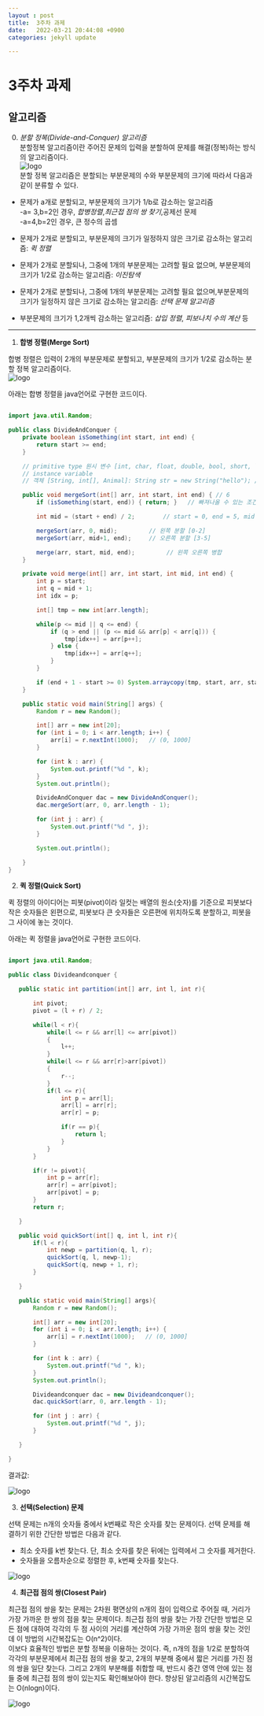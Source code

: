 ```yaml
---
layout : post
title:  3주차 과제
date:   2022-03-21 20:44:08 +0900
categories: jekyll update

---
```


# 3주차 과제

## 알고리즘

0. *분할 정복(Divide-and-Conquer) 알고리즘*     
분할정복 알고리즘이란 주어진 문제의 입력을 분할하여 문제를 해결(정복)하는 방식의 알고리즘이다.  
![logo](https://t1.daumcdn.net/cfile/tistory/222AA34554B13ACB12)    
분할 정복 알고리즘은 분할되는 부분문제의 수와 부분문제의 크기에 따라서 다음과 같이 분류할 수 있다.  
- 문제가 a개로 분할되고, 부분문제의 크기가 1/b로 감소하는 알고리즘  
-a= 3,b=2인 경우, *합병정렬*,*최근접 점의 쌍 찾기*,공제선 문제      
-a=4,b=2인 경우, 큰 정수의 곱셈

- 문제가 2개로 분할되고, 부분문제의 크기가 일정하지 않은 크기로 감소하는 알고리즘: *퀵 정렬*   
- 문제가 2개로 분할되나, 그중에 1개의 부분문제는 고려할 필요 없으며, 부분문제의 크기가 1/2로 감소하는 알고리즘: *이진탐색*
- 문제가 2개로 분할되나, 그중에 1개의 부분문제는 고려할 필요 없으며,부분문제의 크기가 일정하지 않은 크기로 감소하는 알고리즘: *선택 문제 알고리즘*
- 부분문제의 크기가 1,2개씩 감소하는 알고리즘: *삽입 정렬*, *피보나치 수의 계산* 등
---

1. **합병 정렬(Merge Sort)**    

합병 정렬은 입력이 2개의 부분문제로 분할되고, 부분문제의 크기가 1/2로 감소하는 분할 정복 알고리즘이다.  
![logo](https://t1.daumcdn.net/cfile/tistory/263F8F4C562E4B7B36)     

아래는 합병 정렬을 java언어로 구현한 코드이다.

```java

import java.util.Random;

public class DivideAndConquer {
    private boolean isSomething(int start, int end) {
        return start >= end;
    }

    // primitive type 원시 변수 [int, char, float, double, bool, short, long]
    // instance variable
    // 객체 [String, int[], Animal]: String str = new String("hello"); //

    public void mergeSort(int[] arr, int start, int end) { // 6
        if (isSomething(start, end)) { return; }   // 빠져나올 수 있는 조건

        int mid = (start + end) / 2;        // start = 0, end = 5, mid = 2

        mergeSort(arr, 0, mid);         // 왼쪽 분할 [0-2]
        mergeSort(arr, mid+1, end);     // 오른쪽 분할 [3-5]

        merge(arr, start, mid, end);         // 왼쪽 오른쪽 병합
    }

    private void merge(int[] arr, int start, int mid, int end) {
        int p = start;
        int q = mid + 1;
        int idx = p;

        int[] tmp = new int[arr.length];

        while(p <= mid || q <= end) {
            if (q > end || (p <= mid && arr[p] < arr[q])) {
                tmp[idx++] = arr[p++];
            } else {
                tmp[idx++] = arr[q++];
            }
        }

        if (end + 1 - start >= 0) System.arraycopy(tmp, start, arr, start, end + 1 - start);
    }

    public static void main(String[] args) {
        Random r = new Random();

        int[] arr = new int[20];
        for (int i = 0; i < arr.length; i++) {
            arr[i] = r.nextInt(1000);   // (0, 1000]
        }

        for (int k : arr) {
            System.out.printf("%d ", k);
        }
        System.out.println();

        DivideAndConquer dac = new DivideAndConquer();
        dac.mergeSort(arr, 0, arr.length - 1);

        for (int j : arr) {
            System.out.printf("%d ", j);
        }

        System.out.println();

    }
}
```

2. **퀵 정렬(Quick Sort)**    

퀵 정렬의 아이디어는 피봇(pivot)이라 일컷는 배열의 원소(숫자)를 기준으로 피봇보다 작은 숫자들은 왼편으로, 피봇보다 큰 숫자들은 오른편에 위치하도록 분할하고, 피봇을 그 사이에 놓는 것이다.  

 아래는 퀵 정렬을 java언어로 구현한 코드이다.
 
 ```java

import java.util.Random;

public class Divideandconquer {

    public static int partition(int[] arr, int l, int r){

        int pivot;
        pivot = (l + r) / 2;

        while(l < r){
            while(l <= r && arr[l] <= arr[pivot])
            {
                l++;
            }
            while(l <= r && arr[r]>arr[pivot])
            {
                r--;
            }
            if(l <= r){
                int p = arr[l];
                arr[l] = arr[r];
                arr[r] = p;

                if(r == p){
                    return l;
                }
            }
        }

        if(r != pivot){
            int p = arr[r];
            arr[r] = arr[pivot];
            arr[pivot] = p;
        }
        return r;

    }

    public void quickSort(int[] q, int l, int r){
        if(l < r){
            int newp = partition(q, l, r);
            quickSort(q, l, newp-1);
            quickSort(q, newp + 1, r);
        }

    }

    public static void main(String[] args){
        Random r = new Random();

        int[] arr = new int[20];
        for (int i = 0; i < arr.length; i++) {
            arr[i] = r.nextInt(1000);   // (0, 1000]
        }

        for (int k : arr) {
            System.out.printf("%d ", k);
        }
        System.out.println();

        Divideandconquer dac = new Divideandconquer();
        dac.quickSort(arr, 0, arr.length - 1);

        for (int j : arr) {
            System.out.printf("%d ", j);
        }

    }

}
 ```
 결과값:

![logo](https://github.com/akizakic/akizakic.github.io/blob/main/%ED%80%B5%EC%86%94%ED%8A%B8%20%EA%B2%B0%EA%B3%BC%EA%B0%92.png?raw=true)


3. **선택(Selection) 문제**   

선택 문제는 n개의 숫자들 중에서 k번째로 작은 숫자를 찾는 문제이다.
선택 문제를 해결하기 위한 간단한 방법은 다음과 같다.    
- 최소 숫자를 k번 찾는다. 단, 최소 숫자를 찾은 뒤에는 입력에서 그 숫자를 제거한다.  
- 숫자들을 오름차순으로 정렬한 후, k번째 숫자를 찾는다.

![logo](https://gmlwjd9405.github.io/images/algorithm-selection-sort/selection-sort.png)


4. **최근접 점의 쌍(Closest Pair)**     

최근접 점의 쌍을 찾는 문제는 2차원 평면상의 n개의 점이 입력으로 주어질 때, 거리가 가장 가까운 한 쌍의 점을 찾는 문제이다. 최근접 점의 쌍을 찾는 가장 간단한 방법은 모든 점에 대하여 각각의 두 점 사이의 거리를 계산하여 가장 가까운 점의 쌍을 찾는 것인데 이 방법의 시간복잡도는 O(n^2)이다.    
이보다 효율적인 방법은 분할 정복을 이용하는 것이다. 즉, n개의 점을 1/2로 분할하여 각각의 부분문제에서 최근접 점의 쌍을 찾고, 2개의 부분해 중에서 짧은 거리를 가진 점의 쌍을 일단 찾는다. 그리고 2개의 부분해를 취합할 때, 반드시 중간 영역 안에 있는 점들 중에 최근접 점의 쌍이 있는지도 확인해보아야 한다. 향상된 알고리즘의 시간복잡도는 O(nlogn)이다.
   
![logo](https://img1.daumcdn.net/thumb/R1280x0/?scode=mtistory2&fname=https%3A%2F%2Fblog.kakaocdn.net%2Fdn%2FbpN8NR%2FbtrhzdaHpTo%2FUQr3VhR5NOyDcKNAuVTO41%2Fimg.png)


